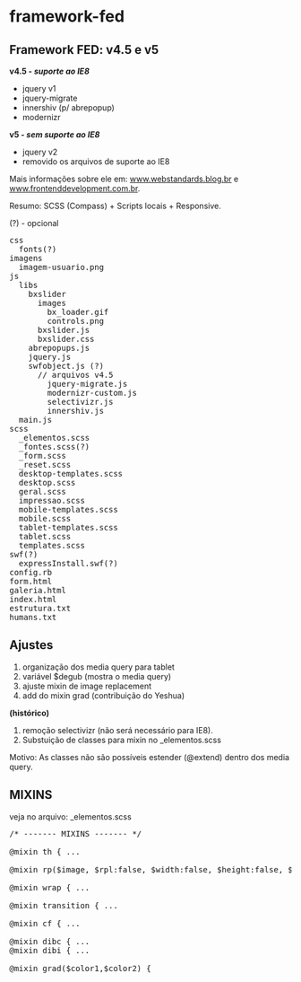 framework-fed
=============

Framework FED: v4.5 e v5
--------------

**v4.5 - *suporte ao IE8***

- jquery v1
- jquery-migrate
- innershiv (p/ abrepopup)
- modernizr

**v5 - *sem suporte ao IE8***

- jquery v2
- removido os arquivos de suporte ao IE8


Mais informações sobre ele em: www.webstandards.blog.br e www.frontenddevelopment.com.br.

Resumo: SCSS (Compass) + Scripts locais + Responsive.


(?) - opcional

<pre>
css
  fonts(?)
imagens
  imagem-usuario.png
js
  libs
    bxslider
      images
        bx_loader.gif
        controls.png
      bxslider.js
      bxslider.css
    abrepopups.js
    jquery.js
    swfobject.js (?)
      // arquivos v4.5
        jquery-migrate.js
        modernizr-custom.js
        selectivizr.js
        innershiv.js
  main.js
scss
  _elementos.scss
  _fontes.scss(?)
  _form.scss
  _reset.scss
  desktop-templates.scss
  desktop.scss
  geral.scss
  impressao.scss
  mobile-templates.scss
  mobile.scss
  tablet-templates.scss
  tablet.scss
  templates.scss
swf(?)
  expressInstall.swf(?)
config.rb
form.html
galeria.html
index.html
estrutura.txt
humans.txt
</pre>


Ajustes
--------------

1. organização dos media query para tablet
2. variável $degub (mostra o media query)
3. ajuste mixin de image replacement
4. add do mixin grad (contribuição do Yeshua)


**(histórico)**

1. remoção selectivizr (não será necessário para IE8).
2. Substuição de classes para mixin no _elementos.scss

Motivo: As classes não são possíveis estender (@extend) dentro dos media query.


MIXINS
--------------
veja no arquivo: _elementos.scss

<pre>
/* ------- MIXINS ------- */

@mixin th { ...

@mixin rp($image, $rpl:false, $width:false, $height:false, $display:false) {

@mixin wrap { ...

@mixin transition { ...

@mixin cf { ...

@mixin dibc { ...
@mixin dibi { ...

@mixin grad($color1,$color2) {
</pre>